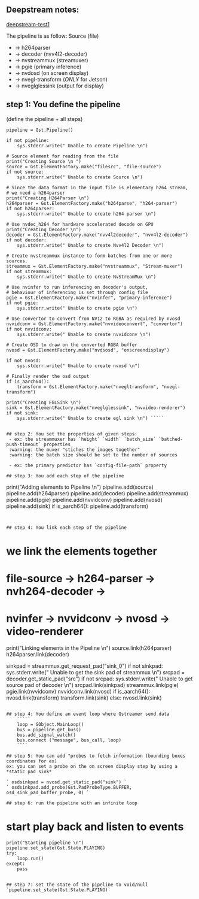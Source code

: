 ## Deepstream notes: 

[deepstream-test1](https://github.com/NVIDIA-AI-IOT/deepstream_python_apps/blob/master/apps/deepstream-test1/deepstream_test_1.py)

The pipeline is as follow:
Source (file) 
- -> h264parser 
- -> decoder (nvv4l2-decoder) 
- -> nvstreammux (streamuxer) 
- -> pgie (primary inference) 
- -> nvdosd (on screen display)
- -> nvegl-transform (*ONLY* for Jetson)
- -> nveglglessink (output for display)

## step 1: You define the pipeline
(define the pipeline + all steps)

````` print("Creating Pipeline \n ")
pipeline = Gst.Pipeline()

if not pipeline:
    sys.stderr.write(" Unable to create Pipeline \n")

# Source element for reading from the file
print("Creating Source \n ")
source = Gst.ElementFactory.make("filesrc", "file-source")
if not source:
    sys.stderr.write(" Unable to create Source \n")

# Since the data format in the input file is elementary h264 stream,
# we need a h264parser
print("Creating H264Parser \n")
h264parser = Gst.ElementFactory.make("h264parse", "h264-parser")
if not h264parser:
    sys.stderr.write(" Unable to create h264 parser \n")

# Use nvdec_h264 for hardware accelerated decode on GPU
print("Creating Decoder \n")
decoder = Gst.ElementFactory.make("nvv4l2decoder", "nvv4l2-decoder")
if not decoder:
    sys.stderr.write(" Unable to create Nvv4l2 Decoder \n")

# Create nvstreammux instance to form batches from one or more sources.
streammux = Gst.ElementFactory.make("nvstreammux", "Stream-muxer")
if not streammux:
    sys.stderr.write(" Unable to create NvStreamMux \n")

# Use nvinfer to run inferencing on decoder's output,
# behaviour of inferencing is set through config file
pgie = Gst.ElementFactory.make("nvinfer", "primary-inference")
if not pgie:
    sys.stderr.write(" Unable to create pgie \n")

# Use convertor to convert from NV12 to RGBA as required by nvosd
nvvidconv = Gst.ElementFactory.make("nvvideoconvert", "convertor")
if not nvvidconv:
    sys.stderr.write(" Unable to create nvvidconv \n")

# Create OSD to draw on the converted RGBA buffer
nvosd = Gst.ElementFactory.make("nvdsosd", "onscreendisplay")

if not nvosd:
    sys.stderr.write(" Unable to create nvosd \n")

# Finally render the osd output
if is_aarch64():
    transform = Gst.ElementFactory.make("nvegltransform", "nvegl-transform")

print("Creating EGLSink \n")
sink = Gst.ElementFactory.make("nveglglessink", "nvvideo-renderer")
if not sink:
    sys.stderr.write(" Unable to create egl sink \n") `````


## step 2: You set the properties of given steps:
 - ex: the streammuxer has `height` `width` `batch_size` `batched-push-timeout` properties
 :warning: the muxer "stiches the images together"
 :warning: the batch size should be set to the number of sources
 
 - ex: the primary predictor has `config-file-path` property
 
## step 3: You add each step of the pipeline

`````
print("Adding elements to Pipeline \n")
 pipeline.add(source)
 pipeline.add(h264parser)
 pipeline.add(decoder)
 pipeline.add(streammux)
 pipeline.add(pgie)
 pipeline.add(nvvidconv)
 pipeline.add(nvosd)
 pipeline.add(sink)
 if is_aarch64():
     pipeline.add(transform)
`````


## step 4: You link each step of the pipeline 

`````
# we link the elements together
# file-source -> h264-parser -> nvh264-decoder ->
# nvinfer -> nvvidconv -> nvosd -> video-renderer
print("Linking elements in the Pipeline \n")
source.link(h264parser)
h264parser.link(decoder)

sinkpad = streammux.get_request_pad("sink_0")
if not sinkpad:
    sys.stderr.write(" Unable to get the sink pad of streammux \n")
srcpad = decoder.get_static_pad("src")
if not srcpad:
    sys.stderr.write(" Unable to get source pad of decoder \n")
srcpad.link(sinkpad)
streammux.link(pgie)
pgie.link(nvvidconv)
nvvidconv.link(nvosd)
if is_aarch64():
    nvosd.link(transform)
    transform.link(sink)
else:
    nvosd.link(sink)
`````

## step 4: You define an event loop where Gstreamer send data
    `````
    loop = GObject.MainLoop()
    bus = pipeline.get_bus()
    bus.add_signal_watch()
    bus.connect ("message", bus_call, loop)
    ````
    
## step 5: You can add "probes to fetch information (bounding boxes coordinates for ex)
ex: you can set a probe on the on screen display step by using a *static pad sink*

` osdsinkpad = nvosd.get_static_pad("sink") `
` osdsinkpad.add_probe(Gst.PadProbeType.BUFFER, osd_sink_pad_buffer_probe, 0) `

## step 6: run the pipeline with an infinite loop
`````

 # start play back and listen to events
    print("Starting pipeline \n")
    pipeline.set_state(Gst.State.PLAYING)
    try:
        loop.run()
    except:
        pass

`````

## step 7: set the state of the pipeline to void/null
`pipeline.set_state(Gst.State.PLAYING)`
 
